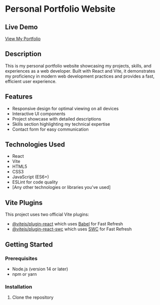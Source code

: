 # Personal Portfolio Website

## Live Demo
[View My Portfolio](https://66f8330ba744c2199093636b--comfy-biscotti-6209df.netlify.app/)

## Description
This is my personal portfolio website showcasing my projects, skills, and experiences as a web developer. Built with React and Vite, it demonstrates my proficiency in modern web development practices and provides a fast, efficient user experience.

## Features
- Responsive design for optimal viewing on all devices
- Interactive UI components
- Project showcase with detailed descriptions
- Skills section highlighting my technical expertise
- Contact form for easy communication

## Technologies Used
- React
- Vite
- HTML5
- CSS3
- JavaScript (ES6+)
- ESLint for code quality
- [Any other technologies or libraries you've used]

## Vite Plugins
This project uses two official Vite plugins:
- [@vitejs/plugin-react](https://github.com/vitejs/vite-plugin-react/blob/main/packages/plugin-react/README.md) which uses [Babel](https://babeljs.io/) for Fast Refresh
- [@vitejs/plugin-react-swc](https://github.com/vitejs/vite-plugin-react-swc) which uses [SWC](https://swc.rs/) for Fast Refresh

## Getting Started

### Prerequisites
- Node.js (version 14 or later)
- npm or yarn

### Installation
1. Clone the repository
